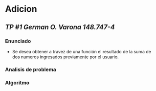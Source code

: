 # **Adicion**
## *TP #1 German O. Varona 148.747-4*

### Enunciado
- Se desea obtener a travez de una función el resultado de la suma de dos numeros ingresados previamente por el usuario.

### Analisis de problema


### Algoritmo
